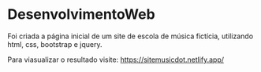 # DesenvolvimentoWeb

Foi criada a página inicial de um site de escola de música fictícia, utilizando html, css, bootstrap e jquery.

Para viasualizar o resultado visite: https://sitemusicdot.netlify.app/
